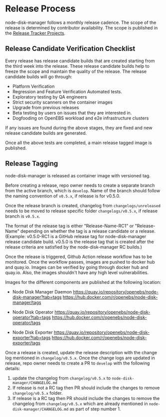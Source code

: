 # Release Process
node-disk-manager follows a monthly release cadence. The scope of the release is determined by contributor availability. The scope is published in the [Release Tracker Projects](https://github.com/orgs/openebs/projects).

## Release Candidate Verification Checklist

Every release has release candidate builds that are created starting from the third week into the release. These release candidate builds help to freeze the scope and maintain the quality of the release. The release candidate builds will go through:
- Platform Verification
- Regression and Feature Verification Automated tests.
- Exploratory testing by QA engineers
- Strict security scanners on the container images
- Upgrade from previous releases
- Beta testing by users on issues that they are interested in.
- Dogfooding on OpenEBS workload and e2e infrastructure clusters

If any issues are found during the above stages, they are fixed and new release candidate builds are generated.

Once all the above tests are completed, a main release tagged image is published.

## Release Tagging

node-disk-manager is released as container image with versioned tag.

Before creating a release, repo owner needs to create a separate branch from the active branch, which is `develop`. Name of the branch should follow the naming convention of `v0.5.x`, if release is for v0.5.0.

Once the release branch is created, changelog from `changelogs/unreleased` needs to be moved to release specific folder `changelogs/v0.5.x`, if release branch is `v0.5.x`.

The format of the release tag is either "Release-Name-RC1" or "Release-Name" depending on whether the tag is a release candidate or a release. (Example: v0.5.0-RC1 is a GitHub release tag for node-disk-manager release candidate build. v0.5.0 is the release tag that is created after the release criteria are satisfied by the node-disk-manager RC builds.)

Once the release is triggered, Github Action release workflow has to be monitored. Once the workflow passes, images are pushed to docker hub and quay.io. Images can be verified by going through docker hub and quay.io. Also, the images shouldn't have any high level vulnerabilities.

Images for the different components are published at the following location:

- Node Disk Manager Daemon
    https://quay.io/repository/openebs/node-disk-manager?tab=tags
    https://hub.docker.com/r/openebs/node-disk-manager/tags

- Node Disk Operator
    https://quay.io/repository/openebs/node-disk-operator?tab=tags
    https://hub.docker.com/r/openebs/node-disk-operator/tags

- Node Disk Exporter
    https://quay.io/repository/openebs/node-disk-exporter?tab=tags
    https://hub.docker.com/r/openebs/node-disk-exporter/tags


Once a release is created, update the release description with the change log mentioned in `changelog/v0.5.x`. Once the change logs are updated in release, repo owner needs to create a PR to `develop` with the following details:
1. update the changelog from `changelog/v0.5.x` to `node-disk-manager/CHANGELOG.md`
2. If release is not a RC tag then PR should include the changes to remove `changelog/v0.5.x` folder.
3. If release is a RC tag then PR should include the changes to remove the changelog from `changelog/v0.5.x` which are already mentioned in `node-disk-manager/CHANGELOG.md` as part of step number 1.
